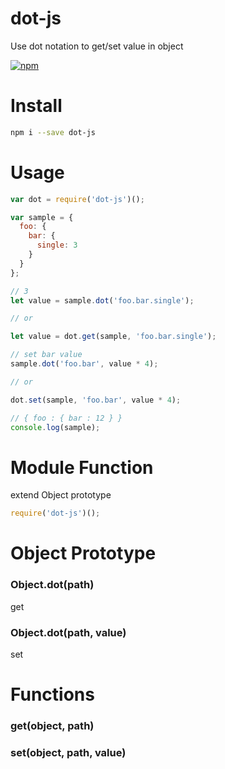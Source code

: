 # dot-js
Use dot notation to get/set value in object

[![npm](https://img.shields.io/npm/v/dot-js.svg)](https://www.npmjs.com/package/dot-js)

# Install

```sh
npm i --save dot-js
```

# Usage

```javascript
var dot = require('dot-js')();

var sample = {
  foo: {
    bar: {
      single: 3
    }
  }
};

// 3
let value = sample.dot('foo.bar.single');

// or

let value = dot.get(sample, 'foo.bar.single');

// set bar value
sample.dot('foo.bar', value * 4);

// or

dot.set(sample, 'foo.bar', value * 4);

// { foo : { bar : 12 } }
console.log(sample);

```

# Module Function
extend Object prototype

```javascript
require('dot-js')();
```

# Object Prototype

### Object.dot(path)
get

### Object.dot(path, value)
set

# Functions

### get(object, path)

### set(object, path, value)


